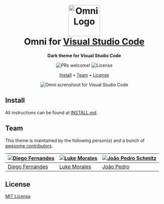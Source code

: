 <h1 align="center">
  <br>
  <img src="https://storage.googleapis.com/golden-wind/github/omni/omni.png" alt="Omni Logo" width="100">
  <br>
  Omni for <a href="https://code.visualstudio.com/">Visual Studio Code</a>
  <br>
</h1>

<p align="center">
  <strong>Dark theme for Visual Studio Code</strong>
</p>

<p align="center">
  <img src="https://img.shields.io/badge/PRs-welcome-%235FCC6F.svg" alt="PRs welcome!" />

  <img alt="License" src="https://img.shields.io/badge/license-MIT-%235FCC6F">
</p>

<p align="center">
  <a href="#install">Install</a> •
  <a href="#team">Team</a> •
  <a href="#license">License</a>
</p>

<p align="center">
  <img alt="Omni screnshoot for Visual Studio Code" src="https://i.imgur.com/vUQNEXV.png">
</p>

## Install

All instructions can be found at [INSTALL.md](./INSTALL.md).

## Team

This theme is maintained by the following person(s) and a bunch of [awesome contributors](https://github.com/getomni/visual-studio-code/graphs/contributors).

| [![Diego Fernandes](https://github.com/diego3g.png?size=100)](https://github.com/diego3g) | [![Luke Morales](https://github.com/lukemorales.png?size=100)](https://github.com/lukemorales) | [![João Pedro Schmitz](https://github.com/jpedroschmitz.png?size=100)](https://github.com/lukemorales) |
| ----------------------------------------------------------------------------------------- | ---------------------------------------------------------------------------------------------- | ------------------------------------------------------------------------------------------------------ |
| [Diego Fernandes](https://github.com/diego3g)                                             | [Luke Morales](https://github.com/lukemorales)                                                 | [João Pedro](https://github.com/jpedroschmitz)                                                         |

## License

[MIT License](./LICENSE.md)
